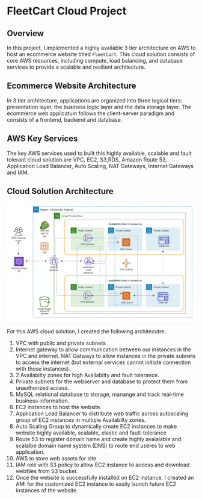 # FleetCart Cloud Project

## Overview

<!-- Goal: host website on cloud -->
In this project, I implemented a highly available 3 tier architecture on AWS to host an ecommerce website titled `FleetCart`. This cloud solution consists of core AWS resources, including compute, load balancing, and database services to provide a scalable and resilient architecture.

<!-- What are my architecture styles? -->
## Ecommerce Website Architecture
In 3 tier architecture, applications are organized into three logical tiers: presentation layer, the business logic layer and the data storage layer. The ecommerce web applicatuin follows the client-server paradigm and consists of a frontend, backend and database. 

<!-- What are my key services? -->
## AWS Key Services
The key AWS services used to built this highly available, scalable and fault tolerant cloud solution are VPC, EC2, S3,RDS, Amazon Route 53, Application Load Balancer, Auto Scaling, NAT Gateways, Internet Gateways and IAM.


<!-- Insert diagram of architecture -->
## Cloud Solution Architecture

![architecture image](/assets/cloud-project-ecommerce.png)

For this AWS cloud solution, I created the following architecutre:
1. VPC with public and private subnets
2. Internet gateway to allow communication between our instances in the VPC and internet. NAT Gatways to allow instances in the private subnets to access the internet (but external services cannot initiate connection with those instances).
3. 2 Availabilty zones for high Availabilty and fault tolerance.
4. Private subnets for the webserver and database to protect them from unauthorized access.
5. MySQL relational database to storage, manange and track real-time business information.
6. EC2 instances to host the website.
7. Application Load Balancer to distribute web traffic across autoscaling group of EC2 instances in multiple Availabilty zones.
8. Auto Scaling Group to dynamically create EC2 instances to make website highly available, scalable, elastic and fault-tolerance
9. Route 53 to register domain name and create highly avaialable and scalalbe domain name system (DNS) to route end useres to web application.
10. AWS to store web assets for site
11. IAM role with S3 policy to allow EC2 instance to access and download webfiles from S3 bucket.
12. Once the website is successfully installed on EC2 instance, I created an AMI for the customized EC2 instance to easily launch future EC2 instances of the website.